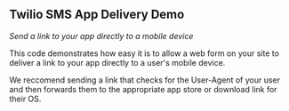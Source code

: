 Twilio SMS App Delivery Demo
-----

*Send a link to your app directly to a mobile device*

This code demonstrates how easy it is to allow a web form on your site to deliver a link to your app directly to a user's mobile device.

We reccomend sending a link that checks for the User-Agent of your user and then forwards them to the appropriate app store or download link for their OS.